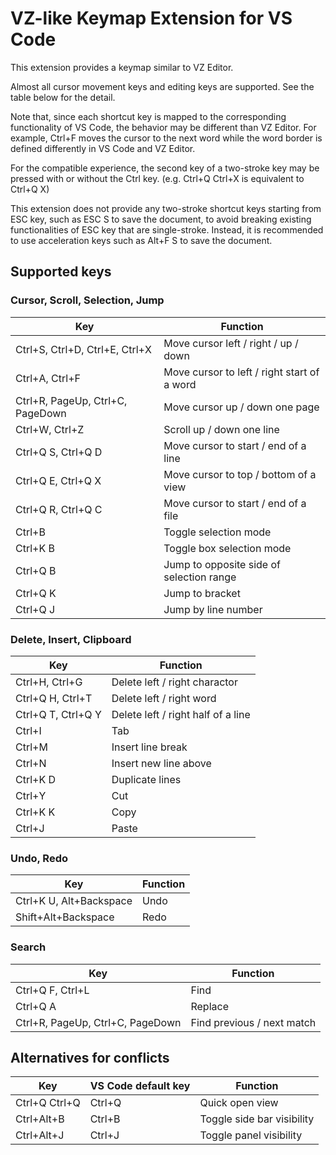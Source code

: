 # VZ-like Keymap Extension for VS Code

This extension provides a keymap similar to VZ Editor.

Almost all cursor movement keys and editing keys are supported.
See the table below for the detail.

Note that, since each shortcut key is mapped to the corresponding functionality of VS Code, the behavior may be different than VZ Editor.
For example, Ctrl+F moves the cursor to the next word while the word border is defined differently in VS Code and VZ Editor.

For the compatible experience, the second key of a two-stroke key may be pressed with or without the Ctrl key.
(e.g. Ctrl+Q Ctrl+X is equivalent to Ctrl+Q X)

This extension does not provide any two-stroke shortcut keys starting from ESC key, such as ESC S to save the document, to avoid breaking existing functionalities of ESC key that are single-stroke.
Instead, it is recommended to use acceleration keys such as Alt+F S to save the document.

## Supported keys

### Cursor, Scroll, Selection, Jump

| Key | Function |
| --- | -------- |
| Ctrl+S, Ctrl+D, Ctrl+E, Ctrl+X  | Move cursor left / right / up / down |
| Ctrl+A, Ctrl+F | Move cursor to left / right start of a word |
| Ctrl+R, PageUp, Ctrl+C, PageDown | Move cursor up / down one page |
| Ctrl+W, Ctrl+Z | Scroll up / down one line |
| Ctrl+Q S, Ctrl+Q D | Move cursor to start / end of a line |
| Ctrl+Q E, Ctrl+Q X | Move cursor to top / bottom of a view |
| Ctrl+Q R, Ctrl+Q C | Move cursor to start / end of a file |
| Ctrl+B | Toggle selection mode |
| Ctrl+K B | Toggle box selection mode |
| Ctrl+Q B | Jump to opposite side of selection range |
| Ctrl+Q K | Jump to bracket |
| Ctrl+Q J | Jump by line number |

### Delete, Insert, Clipboard

| Key | Function |
| --- | -------- |
| Ctrl+H, Ctrl+G | Delete left / right charactor |
| Ctrl+Q H, Ctrl+T | Delete left / right word |
| Ctrl+Q T, Ctrl+Q Y | Delete left / right half of a line |
| Ctrl+I | Tab |
| Ctrl+M | Insert line break |
| Ctrl+N | Insert new line above |
| Ctrl+K D | Duplicate lines |
| Ctrl+Y | Cut |
| Ctrl+K K | Copy |
| Ctrl+J | Paste |

### Undo, Redo

| Key | Function |
| --- | -------- |
| Ctrl+K U, Alt+Backspace | Undo |
| Shift+Alt+Backspace | Redo |

### Search

| Key | Function |
| --- | -------- |
| Ctrl+Q F, Ctrl+L | Find |
| Ctrl+Q A | Replace |
| Ctrl+R, PageUp, Ctrl+C, PageDown | Find previous / next match |

## Alternatives for conflicts

| Key | VS Code default key | Function |
| --- | ------------------- | -------- |
| Ctrl+Q Ctrl+Q | Ctrl+Q | Quick open view |
| Ctrl+Alt+B | Ctrl+B | Toggle side bar visibility |
| Ctrl+Alt+J | Ctrl+J | Toggle panel visibility |
